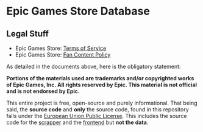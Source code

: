 # Epic Games Store Database

## Legal Stuff

- Epic Games Store: [Terms of Service](https://www.epicgames.com/site/en-US/tos)
- Epic Games Store: [Fan Content Policy](https://www.epicgames.com/site/en-US/fan-art-policy)

As detailed in the documents above, here is the obligatory statement:

**Portions of the materials used are trademarks and/or copyrighted works of Epic Games, Inc. All rights reserved by Epic. This material is not official and is not endorsed by Epic.**

This entire project is free, open-source and purely informational. That being said, the **source code** and **only** the source code, found in this repository falls under the [European Union Public License](./LICENSE). This includes the source code for the [scrapper](./scraper) and the [frontend](./frontend) but **not the data**.
